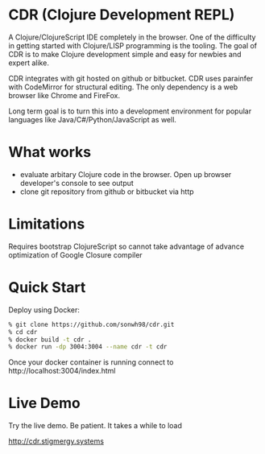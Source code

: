 # CDR (Clojure Development REPL)
 

A Clojure/ClojureScript IDE completely in the browser. One of the difficulty in getting started with Clojure/LISP
programming is the tooling. The goal of CDR is to make Clojure development simple and easy for newbies and expert 
alike.


CDR integrates with git hosted on github or bitbucket.  CDR uses parainfer with CodeMirror for structural editing.
The only dependency is a web browser like Chrome and FireFox.

Long term goal is to turn this into a development environment for popular languages like 
Java/C#/Python/JavaScript as well.

# What works
* evaluate arbitary Clojure code in the browser. Open up browser developer's console to see output
* clone git repository from github or bitbucket via http

# Limitations

Requires bootstrap ClojureScript so cannot take advantage of advance optimization of Google Closure compiler

# Quick Start

Deploy using Docker:

```bash
% git clone https://github.com/sonwh98/cdr.git
% cd cdr
% docker build -t cdr .
% docker run -dp 3004:3004 --name cdr -t cdr
```

Once your docker container is running connect to http://localhost:3004/index.html

# Live Demo

Try the live demo. Be patient. It takes a while to load

http://cdr.stigmergy.systems
